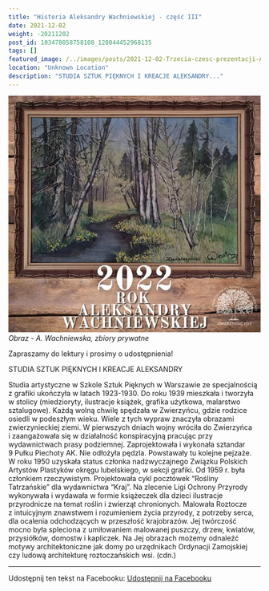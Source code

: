 ```yaml
---
title: "Historia Aleksandry Wachniewskiej - część III"
date: 2021-12-02
weight: -20211202
post_id: 103478058758108_128044452968135
tags: []
featured_image: /../images/posts/2021-12-02-Trzecia-czesc-prezentacji-Aleksandry-Wachniewskiej.jpg
location: "Unknown Location"
description: "STUDIA SZTUK PIĘKNYCH I KREACJE ALEKSANDRY..."
---
```


![Obraz - A. Wachniewska, zbiory prywatne](/images/posts/2021-12-02-Trzecia-czesc-prezentacji-Aleksandry-Wachniewskiej.jpg)
*Obraz - A. Wachniewska, zbiory prywatne*

Zapraszamy do lektury i prosimy o udostępnienia!

STUDIA SZTUK PIĘKNYCH I KREACJE ALEKSANDRY

Studia artystyczne w Szkole Sztuk Pięknych w Warszawie ze specjalnością z grafiki ukończyła w latach 1923-1930. Do roku 1939 mieszkała i tworzyła w stolicy (miedzioryty, ilustracje książek, grafika użytkowa, malarstwo sztalugowe). Każdą wolną chwilę spędzała w Zwierzyńcu, gdzie rodzice osiedli w podeszłym wieku. Wiele z tych wypraw znaczyła obrazami zwierzynieckiej ziemi.
W pierwszych dniach wojny wróciła do Zwierzyńca i zaangażowała się w działalność konspiracyjną pracując przy wydawnictwach prasy podziemnej. Zaprojektowała i wykonała sztandar 9 Pułku Piechoty AK. Nie odłożyła pędzla. Powstawały tu kolejne pejzaże.
W roku 1950 uzyskała status członka nadzwyczajnego Związku Polskich Artystów Plastyków okręgu lubelskiego, w sekcji grafiki. Od 1959 r. była członkiem rzeczywistym. Projektowała cykl pocztówek “Rośliny Tatrzańskie” dla wydawnictwa “Kraj”. Na zlecenie Ligi Ochrony Przyrody wykonywała i wydawała w formie książeczek dla dzieci ilustracje przyrodnicze na temat roślin i zwierząt chronionych.
Malowała Roztocze z intuicyjnym znawstwem i rozumieniem życia przyrody, z potrzeby serca, dla ocalenia odchodzących w przeszłość krajobrazów. Jej twórczość mocno była spleciona z umiłowaniem malowanej puszczy, drzew, kwiatów, przysiółków, domostw i kapliczek. Na Jej obrazach możemy odnaleźć motywy architektoniczne jak domy po urzędnikach Ordynacji Zamojskiej czy  ludową architekturę roztoczańskich wsi. (cdn.)


---

Udostępnij ten tekst na Facebooku:
[Udostępnij na Facebooku](https://www.facebook.com/sharer/sharer.php?u=https://stowarzyszeniewachniewskiej.pl/posts/Trzecia-czesc-prezentacji-Aleksandry-Wachniewskiej)

<script type="application/ld+json">
{
  "@context": "https://schema.org",
  "@type": "BlogPosting",
  "headline": "Trzecia część prezentacji Aleksandry Wachniewskiej",
  "datePublished": "2021-12-02",
  "dateModified": "2021-12-02",
  "author": {
    "@type": "Organization",
    "name": "Stowarzyszenie Wachniewskiej"
  },
  "publisher": {
    "@type": "Organization",
    "name": "Stowarzyszenie im. Aleksandry Wachniewskiej",
    "logo": {
      "@type": "ImageObject",
      "url": "https://stowarzyszeniewachniewskiej.pl/images/logo/logo.svg"
    }
  },
  "mainEntityOfPage": {
    "@type": "WebPage",
    "@id": "https://stowarzyszeniewachniewskiej.pl/posts/Trzecia-czesc-prezentacji-Aleksandry-Wachniewskiej"
  },
  "image": {
    "@type": "ImageObject",
    "url": "https://stowarzyszeniewachniewskiej.pl/images/posts/2021-12-02-Trzecia-czesc-prezentacji-Aleksandry-Wachniewskiej.jpg"
  },
  "articleSection": "Dziedzictwo Kulturowe i Zabytki",
  "keywords": "",
  "wordCount": 199,
  "articleBody": "STUDIA SZTUK PIĘKNYCH I KREACJE ALEKSANDRY\n\n     Studia artystyczne w Szkole Sztuk Pięknych w Warszawie ze specjalnością z grafiki ukończyła w latach 1923-1930. Do roku 1939 mieszkała i tworzyła w stolicy (miedzioryty, ilustracje książek, grafika użytkowa, malarstwo sztalugowe). Każdą wolną chwilę spędzała w Zwierzyńcu, gdzie rodzice osiedli w podeszłym wieku. Wiele z tych wypraw znaczyła obrazami zwierzynieckiej ziemi.\n     W pierwszych dniach wojny wróciła do Zwierzyńca i zaangażowała się w działalność konspiracyjną pracując przy wydawnictwach prasy podziemnej. Zaprojektowała i wykonała sztandar 9 Pułku Piechoty AK. Nie odłożyła pędzla. Powstawały tu kolejne pejzaże.\n     W roku 1950 uzyskała status członka nadzwyczajnego Związku Polskich Artystów Plastyków okręgu lubelskiego, w sekcji grafiki. Od 1959 r. była członkiem rzeczywistym. Projektowała cykl pocztówek “Rośliny Tatrzańskie” dla wydawnictwa “Kraj”. Na zlecenie Ligi Ochrony Przyrody wykonywała i wydawała w formie książeczek dla dzieci ilustracje przyrodnicze na temat roślin i zwierząt chronionych. \nMalowała Roztocze z intuicyjnym znawstwem i rozumieniem życia przyrody, z potrzeby serca, dla ocalenia odchodzących w przeszłość krajobrazów. Jej twórczość mocno była spleciona z umiłowaniem malowanej puszczy, drzew, kwiatów, przysiółków, domostw i kapliczek. Na Jej obrazach możemy odnaleźć motywy architektoniczne jak domy po urzędnikach Ordynacji Zamojskiej czy  ludową architekturę roztoczańskich wsi. (cdn.)\n\nObraz - A. Wachniewska, zbiory prywatne.",
  "description": "Odkryj piękno Zwierzyńca i jego zabytki."
}
</script>
<script type="application/ld+json">
{
  "@context": "https://schema.org",
  "@type": "BreadcrumbList",
  "itemListElement": [
    {
      "@type": "ListItem",
      "position": 1,
      "name": "Home",
      "item": "https://stowarzyszeniewachniewskiej.pl"
    },
    {
      "@type": "ListItem",
      "position": 2,
      "name": "posts",
      "item": "https://stowarzyszeniewachniewskiej.pl/posts"
    },
    {
      "@type": "ListItem",
      "position": 3,
      "name": "Trzecia część prezentacji Aleksandry Wachniewskiej",
      "item": "https://stowarzyszeniewachniewskiej.pl/posts/Trzecia-czesc-prezentacji-Aleksandry-Wachniewskiej"
    }
  ]
}
</script>
